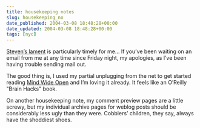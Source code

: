 ```yaml
---
title: housekeeping notes
slug: housekeeping_no
date_published: 2004-03-08 18:48:28+00:00
date_updated: 2004-03-08 18:48:28+00:00
tags: [nyc]
---
```

[Steven’s lament](http://www.stevenberlinjohnson.com/movabletype/archives/000153.html) is particularly timely for me… If you’ve been waiting on an email from me at any time since Friday night, my apologies, as I’ve been having trouble sending mail out.

The good thing is, I used my partial unplugging from the net to get started reading [Mind Wide Open](http://www.amazon.com/exec/obidos/tg/detail/-/0743241657/) and I’m loving it already. It feels like an O’Reilly "Brain Hacks" book.

On another housekeeping note, my comment preview pages are a little screwy, but my individual archive pages for weblog posts should be considerably less ugly than they were. Cobblers’ children, they say, always have the shoddiest shoes.
